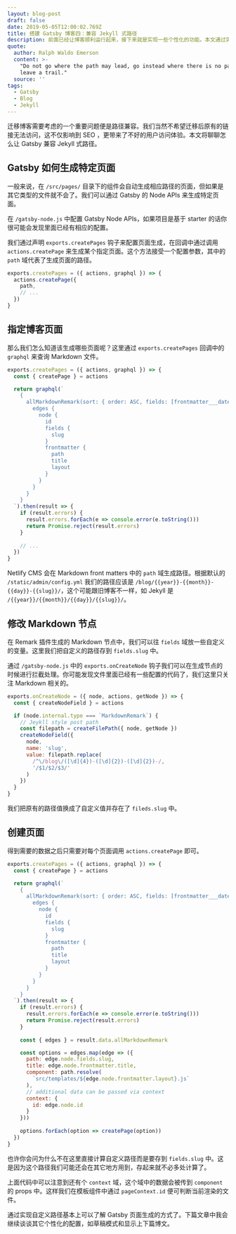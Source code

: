 ```yaml
---
layout: blog-post
draft: false
date: 2019-05-05T12:00:02.769Z
title: 搭建 Gatsby 博客四：兼容 Jekyll 式路径
description: 前面已经让博客顺利运行起来，接下来就是实现一些个性化的功能。本文通过实现兼容 Jekyll 式路径来了解 Gatsby 的 Node APIs。
quote:
  author: Ralph Waldo Emerson
  content: >-
    "Do not go where the path may lead, go instead where there is no path and
    leave a trail." 
  source: ''
tags:
  - Gatsby
  - Blog
  - Jekyll
---
```


迁移博客需要考虑的一个重要问题便是路径兼容。我们当然不希望迁移后原有的链接无法访问，这不仅影响到 SEO ，更带来了不好的用户访问体验。本文将聊聊怎么让 Gatsby 兼容 Jekyll 式路径。

## Gatsby 如何生成特定页面

一般来说，在 `/src/pages/` 目录下的组件会自动生成相应路径的页面，但如果是其它类型的文件就不会了。我们可以通过 Gatsby 的 Node APIs 来生成特定页面。

在 `/gatsby-node.js` 中配置 Gatsby Node APIs，如果项目是基于 starter 的话你很可能会发现里面已经有相应的配置。

我们通过声明 `exports.createPages` 钩子来配置页面生成，在回调中通过调用 `actions.createPage` 来生成某个指定页面。这个方法接受一个配置参数，其中的 `path` 域代表了生成页面的路径。

```javascript
exports.createPages = ({ actions, graphql }) => {
  actions.createPage({
    path,
    // ...
  })
}
```

## 指定博客页面

那么我们怎么知道该生成哪些页面呢？这里通过 `exports.createPages` 回调中的 `graphql` 来查询 Markdown 文件。

```javascript
exports.createPages = ({ actions, graphql }) => {
  const { createPage } = actions

  return graphql(`
    {
      allMarkdownRemark(sort: { order: ASC, fields: [frontmatter___date] }) {
        edges {
          node {
            id
            fields {
              slug
            }
            frontmatter {
              path
              title
              layout
            }
          }
        }
      }
    }
  `).then(result => {
    if (result.errors) {
      result.errors.forEach(e => console.error(e.toString()))
      return Promise.reject(result.errors)
    }
    
    // ...
  })
}
```

Netlify CMS 会在 Markdown front matters 中的 `path` 域生成路径。根据默认的 `/static/admin/config.yml` 我们的路径应该是 `/blog/{{year}}-{{month}}-{{day}}-{{slug}}/`，这个可能跟旧博客不一样，如 Jekyll 是 `/{{year}}/{{month}}/{{day}}/{{slug}}/`。

## 修改 Markdown 节点

在 Remark 插件生成的 Markdown 节点中，我们可以往 `fields` 域放一些自定义的变量。这里我们把自定义的路径存到 `fields.slug` 中。

通过 `/gatsby-node.js` 中的 `exports.onCreateNode` 钩子我们可以在生成节点的时候进行拦截处理。你可能发现文件里面已经有一些配置的代码了，我们这里只关注 Markdown 相关的。

```javascript
exports.onCreateNode = ({ node, actions, getNode }) => {
  const { createNodeField } = actions

  if (node.internal.type === `MarkdownRemark`) {
    // Jeykll style post path
    const filepath = createFilePath({ node, getNode })
    createNodeField({
      node,
      name: 'slug',
      value: filepath.replace(
        /^\/blog\/([\d]{4})-([\d]{2})-([\d]{2})-/,
        '/$1/$2/$3/'
      )
    })
  }
}
```

我们把原有的路径值换成了自定义值并存在了 `fileds.slug` 中。

## 创建页面

得到需要的数据之后只需要对每个页面调用 `actions.createPage` 即可。

```javascript
exports.createPages = ({ actions, graphql }) => {
  const { createPage } = actions

  return graphql(`
    {
      allMarkdownRemark(sort: { order: ASC, fields: [frontmatter___date] }) {
        edges {
          node {
            id
            fields {
              slug
            }
            frontmatter {
              path
              title
              layout
            }
          }
        }
      }
    }
  `).then(result => {
    if (result.errors) {
      result.errors.forEach(e => console.error(e.toString()))
      return Promise.reject(result.errors)
    }
    
    const { edges } = result.data.allMarkdownRemark

    const options = edges.map(edge => ({
      path: edge.node.fields.slug,
      title: edge.node.frontmatter.title,
      component: path.resolve(
        `src/templates/${edge.node.frontmatter.layout}.js`
      ),
      // additional data can be passed via context
      context: {
        id: edge.node.id
      }
    }))
    
    options.forEach(option => createPage(option))
  })
}
```

也许你会问为什么不在这里直接计算自定义路径而是要存到 `fields.slug` 中。这是因为这个路径我们可能还会在其它地方用到，存起来就不必多处计算了。

上面代码中可以注意到还有个 `context` 域，这个域中的数据会被传到 `component` 的 props 中。这样我们在模板组件中通过 `pageContext.id` 便可判断当前渲染的文件。

通过实现自定义路径基本上可以了解 Gatsby 页面生成的方式了。下篇文章中我会继续谈谈其它个性化的配置，如草稿模式和显示上下篇博文。
